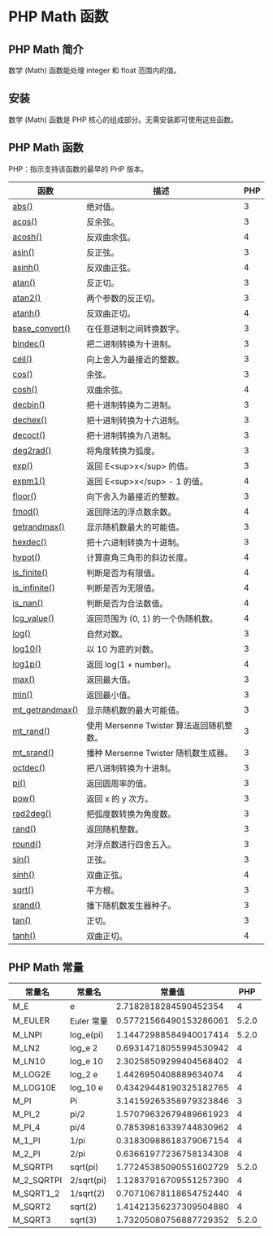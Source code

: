 # PHP Math 函数




## PHP Math 简介

数学 (Math) 函数能处理 integer 和 float 范围内的值。

## 安装

数学 (Math) 函数是 PHP 核心的组成部分。无需安装即可使用这些函数。

## PHP Math 函数

PHP：指示支持该函数的最早的 PHP 版本。

| 函数 | 描述 | PHP |
| --- | --- | --- |
| [abs()](func_math_abs.asp) | 绝对值。 | 3 |
| [acos()](func_math_acos.asp) | 反余弦。 | 3 |
| [acosh()](func_math_acosh.asp) | 反双曲余弦。 | 4 |
| [asin()](func_math_asin.asp) | 反正弦。 | 3 |
| [asinh()](func_math_asinh.asp) | 反双曲正弦。 | 4 |
| [atan()](func_math_atan.asp) | 反正切。 | 3 |
| [atan2()](func_math_atan.asp) | 两个参数的反正切。 | 3 |
| [atanh()](func_math_atanh.asp) | 反双曲正切。 | 4 |
| [base_convert()](func_math_base_convert.asp) | 在任意进制之间转换数字。 | 3 |
| [bindec()](func_math_bindec.asp) | 把二进制转换为十进制。 | 3 |
| [ceil()](func_math_ceil.asp) | 向上舍入为最接近的整数。 | 3 |
| [cos()](func_math_cos.asp) | 余弦。 | 3 |
| [cosh()](func_math_cosh.asp) | 双曲余弦。 | 4 |
| [decbin()](func_math_decbin.asp) | 把十进制转换为二进制。 | 3 |
| [dechex()](func_math_dechex.asp) | 把十进制转换为十六进制。 | 3 |
| [decoct()](func_math_decoct.asp) | 把十进制转换为八进制。 | 3 |
| [deg2rad()](func_math_deg2rad.asp) | 将角度转换为弧度。 | 3 |
| [exp()](func_math_exp.asp) | 返回 E&lt;sup&gt;x&lt;/sup&gt; 的值。 | 3 |
| [expm1()](func_math_expm1.asp) | 返回 E&lt;sup&gt;x&lt;/sup&gt; - 1 的值。 | 4 |
| [floor()](func_math_floor.asp) | 向下舍入为最接近的整数。 | 3 |
| [fmod()](func_math_fmod.asp) | 返回除法的浮点数余数。 | 4 |
| [getrandmax()](func_math_getrandmax.asp) | 显示随机数最大的可能值。 | 3 |
| [hexdec()](func_math_hexdec.asp) | 把十六进制转换为十进制。 | 3 |
| [hypot()](func_math_hypot.asp) | 计算直角三角形的斜边长度。 | 4 |
| [is_finite()](func_math_is_finite.asp) | 判断是否为有限值。 | 4 |
| [is_infinite()](func_math_is_infinite.asp) | 判断是否为无限值。 | 4 |
| [is_nan()](func_math_is_nan.asp) | 判断是否为合法数值。 | 4 |
| [lcg_value()](func_math_lcg_value.asp) | 返回范围为 (0, 1) 的一个伪随机数。 | 4 |
| [log()](func_math_log.asp) | 自然对数。 | 3 |
| [log10()](func_math_log10.asp) | 以 10 为底的对数。 | 3 |
| [log1p()](func_math_log1p.asp) | 返回 log(1 + number)。 | 4 |
| [max()](func_math_max.asp) | 返回最大值。 | 3 |
| [min()](func_math_min.asp) | 返回最小值。 | 3 |
| [mt_getrandmax()](func_math_mt_getrandmax.asp) | 显示随机数的最大可能值。 | 3 |
| [mt_rand()](func_math_mt_rand.asp) | 使用 Mersenne Twister 算法返回随机整数。 | 3 |
| [mt_srand()](func_math_mt_srand.asp) | 播种 Mersenne Twister 随机数生成器。 | 3 |
| [octdec()](func_math_octdec.asp) | 把八进制转换为十进制。 | 3 |
| [pi()](func_math_pi.asp) | 返回圆周率的值。 | 3 |
| [pow()](func_math_pow.asp) | 返回 x 的 y 次方。 | 3 |
| [rad2deg()](func_math_rad2deg.asp) | 把弧度数转换为角度数。 | 3 |
| [rand()](func_math_rand.asp) | 返回随机整数。 | 3 |
| [round()](func_math_round.asp) | 对浮点数进行四舍五入。 | 3 |
| [sin()](func_math_sin.asp) | 正弦。 | 3 |
| [sinh()](func_math_sinh.asp) | 双曲正弦。 | 4 |
| [sqrt()](func_math_sqrt.asp) | 平方根。 | 3 |
| [srand()](func_math_srand.asp) | 播下随机数发生器种子。 | 3 |
| [tan()](func_math_tan.asp) | 正切。 | 3 |
| [tanh()](func_math_tanh.asp) | 双曲正切。 | 4 |

## PHP Math 常量

| 常量名 | 常量名 | 常量值 | PHP |
| --- | --- | --- | --- |
| M_E | e | 2.7182818284590452354 | 4 |
| M_EULER | Euler 常量 | 0.57721566490153286061 | 5.2.0 |
| M_LNPI | log_e(pi) | 1.14472988584940017414 | 5.2.0 |
| M_LN2 | log_e 2 | 0.69314718055994530942 | 4 |
| M_LN10 | log_e 10 | 2.30258509299404568402 | 4 |
| M_LOG2E | log_2 e | 1.4426950408889634074 | 4 |
| M_LOG10E | log_10 e | 0.43429448190325182765 | 4 |
| M_PI | Pi | 3.14159265358979323846 | 3 |
| M_PI_2 | pi/2 | 1.57079632679489661923 | 4 |
| M_PI_4 | pi/4 | 0.78539816339744830962 | 4 |
| M_1_PI | 1/pi | 0.31830988618379067154 | 4 |
| M_2_PI | 2/pi | 0.63661977236758134308 | 4 |
| M_SQRTPI | sqrt(pi) | 1.77245385090551602729 | 5.2.0 |
| M_2_SQRTPI | 2/sqrt(pi) | 1.12837916709551257390 | 4 |
| M_SQRT1_2 | 1/sqrt(2) | 0.70710678118654752440 | 4 |
| M_SQRT2 | sqrt(2) | 1.41421356237309504880 | 4 |
| M_SQRT3 | sqrt(3) | 1.73205080756887729352 | 5.2.0 |




